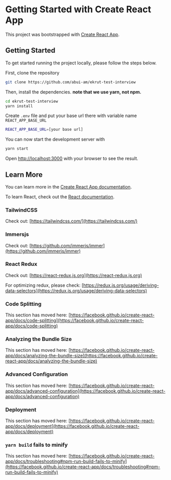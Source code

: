 # Getting Started with Create React App

This project was bootstrapped with [Create React App](https://github.com/facebook/create-react-app).

## Getting Started

To get started running the project locally, please follow the steps below.

First, clone the repository

```bash
git clone https://github.com/abui-am/ekrut-test-interview
```

Then, install the dependencies. **note that we use yarn, not npm.**

```bash
cd ekrut-test-interview
yarn install
```

Create `.env` file and put your base url there with variable name `REACT_APP_BASE_URL`

```bash
REACT_APP_BASE_URL=[your base url]
```

You can now start the development server with

```bash
yarn start
```

Open [http://localhost:3000](http://localhost:3000) with your browser to see the result.

## Learn More

You can learn more in the [Create React App documentation](https://facebook.github.io/create-react-app/docs/getting-started).

To learn React, check out the [React documentation](https://reactjs.org/).

### TailwindCSS

Check out: [https://tailwindcss.com/](https://tailwindcss.com/)

### Immersjs

Check out: [https://github.com/immerjs/immer](https://github.com/immerjs/immer)

### React Redux

Check out: [https://react-redux.js.org](https://react-redux.js.org)

For optimizing redux, please check: [https://redux.js.org/usage/deriving-data-selectors](https://redux.js.org/usage/deriving-data-selectors)

### Code Splitting

This section has moved here: [https://facebook.github.io/create-react-app/docs/code-splitting](https://facebook.github.io/create-react-app/docs/code-splitting)

### Analyzing the Bundle Size

This section has moved here: [https://facebook.github.io/create-react-app/docs/analyzing-the-bundle-size](https://facebook.github.io/create-react-app/docs/analyzing-the-bundle-size)

### Advanced Configuration

This section has moved here: [https://facebook.github.io/create-react-app/docs/advanced-configuration](https://facebook.github.io/create-react-app/docs/advanced-configuration)

### Deployment

This section has moved here: [https://facebook.github.io/create-react-app/docs/deployment](https://facebook.github.io/create-react-app/docs/deployment)

### `yarn build` fails to minify

This section has moved here: [https://facebook.github.io/create-react-app/docs/troubleshooting#npm-run-build-fails-to-minify](https://facebook.github.io/create-react-app/docs/troubleshooting#npm-run-build-fails-to-minify)
